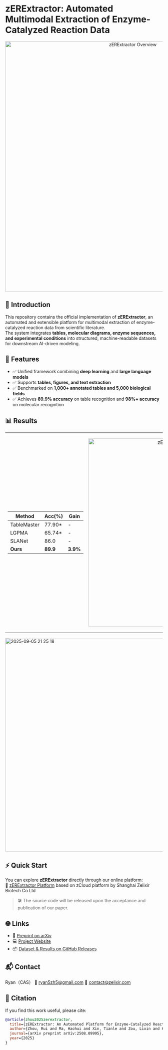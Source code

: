 # zERExtractor: Automated Multimodal Extraction of Enzyme-Catalyzed Reaction Data

<p align="center">
  <img src="https://github.com/user-attachments/assets/bb5d4e69-fa2b-4f0e-9fe8-704254898981" alt="zERExtractor Overview" width="800"/>
</p>


## 📌 Introduction
This repository contains the official implementation of **zERExtractor**, an automated and extensible platform for multimodal extraction of enzyme-catalyzed reaction data from scientific literature.  
The system integrates **tables, molecular diagrams, enzyme sequences, and experimental conditions** into structured, machine-readable datasets for downstream AI-driven modeling.

## 🚀 Features
- ✅ Unified framework combining **deep learning** and **large language models**  
- ✅ Supports **tables, figures, and text extraction**  
- ✅ Benchmarked on **1,000+ annotated tables and 5,000 biological fields**  
- ✅ Achieves **89.9% accuracy** on table recognition and **98%+ accuracy** on molecular recognition

## 📊 Results

<table>
<tr>
<td>

| Method       | Acc(%) | Gain   |
|--------------|--------|--------|
| TableMaster  | 77.90* | -      |
| LGPMA        | 65.74* | -      |
| SLANet       | 86.0   | -      |
| **Ours**     | **89.9** | **3.9%** |

</td>
<td>

<p align="center">
  <img src="https://github.com/user-attachments/assets/92745d5b-474f-47c8-a105-45d8cc2b69e8" alt="zERExtractor Overview" width="600"/>
</p>
</td>
</tr>

</table>
<img width="1912" height="682" alt="2025-09-05 21 25 18" src="https://github.com/user-attachments/assets/8e094f2d-1489-4eb3-abee-532c6f641cc9" />



<!-- ## 📂 Repository Structure -->

## ⚡ Quick Start
You can explore **zERExtractor** directly through our online platform:  
🔗 [zERExtractor Platform](https://zpaper.zelixir.com/) based on zCloud platform by Shanghai Zelixir Biotech Co Ltd
> 🛠️ The source code will be released upon the acceptance and publication of our paper.  

## 🌐 Links
- 📄 [Preprint on arXiv](https://arxiv.org/abs/2508.09995)
- 💻 [Project Website](https://zpaper.zelixir.com/)
- 📦 [Dataset & Results on GitHub Releases](https://github.com/zelixirSH/ERExtractor/releases)

## 📬 Contact
Ryan（CAS）
📧 ryan5zh5@gmail.com
📧 contact@zelixir.com

## 📖 Citation
If you find this work useful, please cite:
```bibtex
@article{zhou2025zerextractor,
  title={zERExtractor: An Automated Platform for Enzyme-Catalyzed Reaction Data Extraction from Scientific Literature},
  author={Zhou, Rui and Ma, Haohui and Xin, Tianle and Zou, Lixin and Hu, Qiuyue and Cheng, Hongxi and Lin, Mingzhi and Guo, Jingjing and Wang, Sheng and Zhang, Guoqing and others},
  journal={arXiv preprint arXiv:2508.09995},
  year={2025}
}


